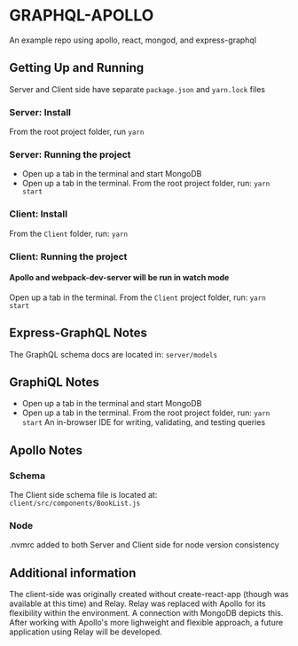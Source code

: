 # GRAPHQL-APOLLO
An example repo using apollo, react, mongod, and express-graphql

## Getting Up and Running
Server and Client side have separate `package.json` and `yarn.lock` files

### Server: Install
From the root project folder, run `yarn`

### Server: Running the project
- Open up a tab in the terminal and start MongoDB
- Open up a tab in the terminal. From the root project folder, run: `yarn start`

### Client: Install
From the `Client` folder, run: `yarn`

### Client: Running the project
#### Apollo and webpack-dev-server will be run in watch mode
Open up a tab in the terminal. From the `Client` project folder, run: `yarn start`

## Express-GraphQL Notes
The GraphQL schema docs are located in: `server/models`

## GraphiQL Notes
- Open up a tab in the terminal and start MongoDB
- Open up a tab in the terminal. From the root project folder, run: `yarn start`
An in-browser IDE for writing, validating, and testing queries

## Apollo Notes
[Getting started doc]:(https://www.apollographql.com/docs/apollo-server/v2/getting-started.html)

### Schema
The Client side schema file is located at: `client/src/components/BookList.js`

### Node
.nvmrc added to both Server and Client side for node version consistency

## Additional information
The client-side was originally created without create-react-app (though was available at this time) and Relay. Relay was replaced with Apollo for its flexibility within the environment. A connection with MongoDB depicts this. After working with Apollo's more lighweight and flexible approach, a future application using Relay will be developed.
